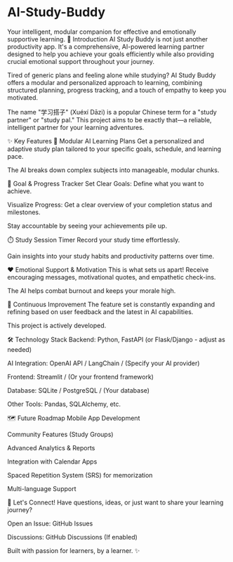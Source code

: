 # AI-Study-Buddy
Your intelligent, modular companion for effective and emotionally supportive learning.
🌟 Introduction
AI Study Buddy is not just another productivity app. It's a comprehensive, AI-powered learning partner designed to help you achieve your goals efficiently while also providing crucial emotional support throughout your journey.

Tired of generic plans and feeling alone while studying? AI Study Buddy offers a modular and personalized approach to learning, combining structured planning, progress tracking, and a touch of empathy to keep you motivated.

The name "学习搭子" (Xuéxí Dāzi) is a popular Chinese term for a "study partner" or "study pal." This project aims to be exactly that—a reliable, intelligent partner for your learning adventures.

✨ Key Features
🧩 Modular AI Learning Plans
Get a personalized and adaptive study plan tailored to your specific goals, schedule, and learning pace.

The AI breaks down complex subjects into manageable, modular chunks.

🎯 Goal & Progress Tracker
Set Clear Goals: Define what you want to achieve.

Visualize Progress: Get a clear overview of your completion status and milestones.

Stay accountable by seeing your achievements pile up.

⏱️ Study Session Timer
Record your study time effortlessly.

Gain insights into your study habits and productivity patterns over time.

❤️ Emotional Support & Motivation
This is what sets us apart! Receive encouraging messages, motivational quotes, and empathetic check-ins.

The AI helps combat burnout and keeps your morale high.

🔄 Continuous Improvement
The feature set is constantly expanding and refining based on user feedback and the latest in AI capabilities.

This project is actively developed.

🛠️ Technology Stack
Backend: Python, FastAPI (or Flask/Django - adjust as needed)

AI Integration: OpenAI API / LangChain / (Specify your AI provider)

Frontend: Streamlit / (Or your frontend framework)

Database: SQLite / PostgreSQL / (Your database)

Other Tools: Pandas, SQLAlchemy, etc.

🗺️ Future Roadmap
Mobile App Development

Community Features (Study Groups)

Advanced Analytics & Reports

Integration with Calendar Apps

Spaced Repetition System (SRS) for memorization

Multi-language Support

💬 Let's Connect!
Have questions, ideas, or just want to share your learning journey?

Open an Issue: GitHub Issues

Discussions: GitHub Discussions (If enabled)

Built with passion for learners, by a learner. ✨

